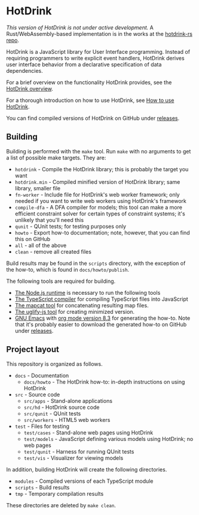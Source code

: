 # HotDrink

*This version of HotDrink is not under active development.* A Rust/WebAssembly-based implementation is 
in the works at the [hotdrink-rs repo](https://github.com/HotDrink/hotdrink-rs).

HotDrink is a JavaScript library for User Interface programming.
Instead of requiring programmers to write explicit event handlers, HotDrink
derives user interface behavior from a declarative specification of data
dependencies.

For a brief overview on the functionality HotDrink provides, see the
[HotDrink overview](http://hotdrink.github.io/hotdrink/).

For a thorough introduction on how to use HotDrink, see
[How to use HotDrink](http://hotdrink.github.io/hotdrink/howto/).

You can find compiled versions of HotDrink on GitHub under
[releases](https://github.com/HotDrink/hotdrink/releases).

## Building

Building is performed with the `make` tool.  Run `make` with no arguments to
get a list of possible make targets.  They are:

- `hotdrink` - Compile the HotDrink library; this is probably the target you want
- `hotdrink.min` - Compiled minified version of HotDrink library; same library, smaller file
- `fn-worker` - Include file for HotDrink's web worker framework; only needed
  if you want to write web workers using HotDrink's framework
- `compile-dfa` - A DFA compiler for models; this tool can make a more efficient
  constraint solver for certain types of constraint systems; it's unlikely
  that you'll need this
- `qunit` - QUnit tests; for testing purposes only
- `howto` - Export how-to documentation; note, however, that you can find this
  on GitHub
- `all` - all of the above
- `clean` - remove all created files

Build results may be found in the `scripts` directory, with the exception of
the how-to, which is found in `docs/howto/publish`.

The following tools are required for building.

- [The Node.js runtime](https://nodejs.org/) is necessary to run the following
  tools
- [The TypeScript compiler](http://www.typescriptlang.org/#Download) for compiling
  TypeScript files into JavaScript
- [The mapcat tool](https://www.npmjs.com/package/mapcat) for concatenating
  resulting map files.
- [The uglify-js tool](https://www.npmjs.com/package/uglify-js) for creating
  minimized version.
- [GNU Emacs](http://www.gnu.org/software/emacs/) with
  [org mode version 8.3](http://orgmode.org/) for generating the how-to.  Note
  that it's probably easier to download the generated how-to on GitHub under
  [releases](https://github.com/HotDrink/hotdrink/releases).

## Project layout

This repository is organized as follows.

- `docs` - Documentation
  * `docs/howto` - The HotDrink how-to: in-depth instructions on
    using HotDrink
- `src` - Source code
  * `src/apps` - Stand-alone applications
  * `src/hd` - HotDrink source code
  * `src/qunit` - QUnit tests
  * `src/workers` - HTML5 web workers
- `test` - Files for testing
  * `test/cases` - Stand-alone web pages using HotDrink
  * `test/models` - JavaScript defining various models using HotDrink; no web
    pages
  * `test/qunit` - Harness for running QUnit tests
  * `test/vis` - Visualizer for viewing models

In addition, building HotDrink will create the following directories.

- `modules` - Compiled versions of each TypeScript module
- `scripts` - Build results
- `tmp` - Temporary compilation results

These directories are deleted by `make clean`.
